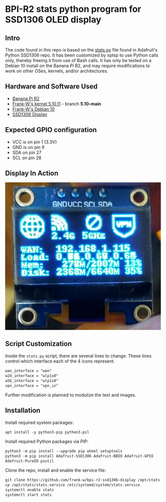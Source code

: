 # BPI-R2 stats python program for SSD1306 OLED display

## Intro 
The code found in this repo is based on the [stats.py](https://github.com/adafruit/Adafruit_Python_SSD1306/blob/master/examples/stats.py) file
found in Adafruit's Python SSD1306 repo.  It has been customized by xptsp to use Python calls only, thereby freeing it from use of Bash calls.
It has only be tested on a Debian 10 install on the Banana Pi R2, and may require modifications to work on other OSes, kernels, and/or architectures.

## Hardware and Software Used
- [Banana Pi R2](http://www.banana-pi.org/r2.html)
- [Frank-W's kernel 5.10.11](https://github.com/frank-w/BPI-R2-4.14) - branch **5.10-main**
- [Frank-W's Debian 10](https://drive.google.com/file/d/1VbV_IaUy92p1bIrd74sahs77LQNSQEVd/view?usp=sharing)
- [SSD1306 Display](https://www.amazon.com/gp/product/B076PM5ZSJ)

## Expected GPIO configuration
- VCC is on pin 1 (3.3V)
- GND is on pin 9
- SDA on pin 27
- SCL on pin 28

## Display In Action
![](https://github.com/frank-w/bpi-r2-ssd1306-display/blob/master/display_in_action.jpg)

## Script Customization
Inside the `stats.py` script, there are several lines to change.  These lines control which interface each of the 4 icons represent.
```
wan_interface = "wan"
w24_interface = "wlp1s0"
w5G_interface = "wlp1s0"
vpn_interface = "vpn_in"
```
Further modification is planned to modulize the text and images.

## Installation
Install required system packages:
```
apt install -y python3-pip python3-pil
```

Install required Python packages via PIP:
```
python3 -m pip install --upgrade pip wheel setuptools
python3 -m pip install Adafruit-SSD1306 Adafruit-BBIO Adafruit-GPIO Adafruit-PureIO psutil
```

Clone the repo, install  and enable the service file:
```
git clone https://github.com/frank-w/bpi-r2-ssd1306-display /opt/stats
cp /opt/stats/stats.service /etc/systemd/system/stats.service
systemctl enable stats
systemctl start stats
```
